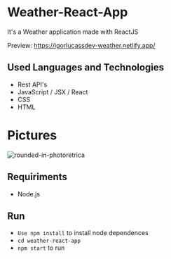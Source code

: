 # Weather-React-App
It's a Weather application made with ReactJS

Preview: https://igorlucassdev-weather.netlify.app/

## Used Languages and Technologies
* Rest API's
* JavaScript / JSX / React
* CSS
* HTML

# Pictures

![rounded-in-photoretrica](https://github.com/IgorLucassDev/weather-react-app/assets/62673756/8e01d94f-3eef-4cc0-902f-04ca7e7dc604)

## Requiriments
* Node.js

## Run
* `Use npm install` to install node dependences
* `cd weather-react-app`
* `npm start` to run

